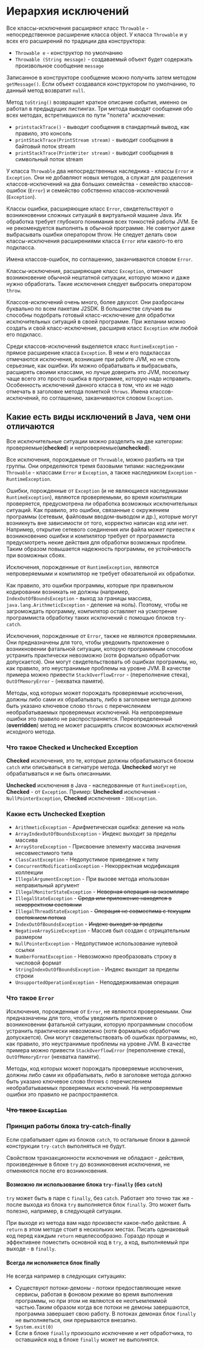 # Иерархия исключений

Все классы-исключения расширяют класс `Throwable` - непосредственное расширение класса object.
У класса `Throwable` и у всех его расширений по традиции два конструктора:

- `Throwable e` - конструктор по умолчанию
- `Throwable (String message)` - создаваемый объект будет содержать произвольное сообщение `message`

Записанное в конструкторе сообщение можно получить затем методом `getMessage()`. Если объект создавался конструктором по умолчанию, то данный метод возвратит `null`.

Метод `toString()` возвращает краткое описание события, именно он работал в предыдущих листингах.
Три метода выводят сообщения обо всех методах, встретившихся по пути "полета" исключения:

- `printstackTrace()` - выводит сообщения в стандартный вывод, как правило, это консоль
- `printStackTrace(PrintStream stream)` - выводит сообщения в байтовый поток stream
- `printStackTrace(PrintWriter stream)` - выводит сообщения в символьный поток stream

У класса `Throwable` два непосредственных наследника - классы `Error` и `Exception`. Они не добавляют новых методов, а служат для разделения классов-исключений на два больших семейства - семейство классов-ошибок (`Error`) и семейство собственно классов-исключений (`Exception`).

Классы ошибки, расширяющие класс `Error`, свидетельствуют о возникновении сложных ситуаций в виртуальной машине Java. Их обработка требует глубокого понимания всех тонкостей работы JVM. Ее не рекомендуется выполнять в обычной программе. Не советуют даже выбрасывать ошибки оператором throw. He следует делать свои классы-исключения расширениями класса `Error` или какого-то его подкласса.

Имена классов-ошибок, по соглашению, заканчиваются словом `Error`.

Классы-исключения, расширяющие класс `Exception`, отмечают возникновение обычной нештатной ситуации, которую можно и даже нужно обработать. Такие исключения следует выбросить оператором `throw`.

Классов-исключений очень много, более двухсот. Они разбросаны буквально по всем пакетам J2SDK. В большинстве случаев вы способны подобрать готовый класс-исключение для обработки исключительных ситуаций в своей программе. При желании можно создать и свой класс-исключение, расширив класс `Exception` или любой его подкласс.

 Среди классов-исключений выделяется класс `RuntimeException` - прямое расширение класса `Exception`. В нем и его подклассах отмечаются исключения, возникшие при работе JVM, но не столь серьезные, как ошибки. Их можно обрабатывать и выбрасывать, расширять своими классами, но лучше доверить это JVM, поскольку чаще всего это просто ошибка в программе, которую надо исправить. Особенность исключений данного класса в том, что их не надо отмечать в заголовке метода пометкой `throws`.
 Имена классов-исключений, по соглашению, заканчиваются словом `Exception`.

## Какие есть виды исключений в Java, чем они отличаются

Все исключительные ситуации можно разделить на две категории: проверяемые(**checked**) и непроверяемые(**unchecked**).

Все исключения, порождаемые от `Throwable`, можно разбить на три группы. Они определяются тремя базовыми типами: наследниками `Throwable` - классами `Error` и `Exception`, а также наследником `Exception` - `RuntimeException`.

Ошибки, порожденные от `Exception` (и не являющиеся наследниками `RuntimeException`), являются проверяемыми, во время компиляции проверяется, предусмотрена ли обработка возможных исключительных ситуаций. Как правило, это ошибки, связанные с окружением программы (сетевым, файловым вводом-выводом и др.), которые могут возникнуть вне зависимости от того, корректно написан код или нет. Например, открытие сетевого соединения или файла может привести к возникновению ошибки и компилятор требует от программиста предусмотреть некие действия для обработки возможных проблем. Таким образом повышается надежность программы, ее устойчивость при возможных сбоях.

Исключения, порожденные от `RuntimeException`, являются непроверяемыми и компилятор не требует обязательной их обработки.

Как правило, это ошибки программы, которые при правильном кодировании возникать не должны (например, `IndexOutOfBoundsException` - выход за границы массива, `java.lang.ArithmeticException` - деление на ноль). Поэтому, чтобы не загромождать программу, компилятор оставляет на усмотрение программиста обработку таких исключений с помощью блоков `try-catch`.

Исключения, порожденные от `Error`, также не являются проверяемыми. Они предназначены для того, чтобы уведомить приложение о возникновении фатальной ситуации, которую программным способом устранить практически невозможно (хотя формально обработчик допускается). Они могут свидетельствовать об ошибках программы, но, как правило, это неустранимые проблемы на уровне JVM. В качестве примера можно привести `StackOverflowError` - (переполнение стека), `OutOfMemoryError` - (нехватка памяти).

Методы, код которых может порождать проверяемые исключения, должны либо сами их обрабатывать, либо в заголовке метода должно быть указано ключевое слово `throws` с перечислением необрабатываемых проверяемых исключений. На непроверяемые ошибки это правило не распространяется.
Переопределенный (**overridden**) метод не может расширять список возможных исключений исходного метода.

### Что такое Checked и Unchecked Exception

**Checked** исключения, это те, которые должны обрабатываться блоком `catch` или описываться в сигнатуре метода. **Unchecked** могут не обрабатываться и не быть описанными.

**Unchecked** исключения в Java - наследованные от `RuntimeException`, **Checked** - от `Exception`.
Пример: **Unchecked** исключения - `NullPointerException`, **Checked** исключения - `IOException`.

### Какие есть Unchecked Exeption

- `ArithmeticException` - Арифметическая ошибка: деление на ноль
- `ArrayIndexOutOfBoundsException` - Индекс выходит за пределы массива
- `ArrayStoreException` - Присвоение элементу массива значения несовместимого типа
- `ClassCastException` - Недопустимое приведение к типу
- `ConcurrentModificationException` - Некорректная модификация коллекции
- `IllegalArgumentException` - При вызове метода ипользован неправильный аргумент
- `IllegalMonitorStateException` - ~~Неверная операция на экземпляре~~
- `IllegalStateException` - ~~Среда или приложение находятся в некорректном состоянии~~
- `IllegalThreadStateException` - ~~Операция не совместима с текущим состоянием потока~~
- `IndexOutOfBoundsException` - ~~Индекс выходит за пределы~~
- `NegativeArraySizeException` - Массив был создан с отрицательным размером
- `NullPointerException` - Недопустимое использование нулевой ссылки
- `NumberFormatException` - Невозможно преобразовать строку в числовой формат
- `StringIndexOutOfBoundsException` - Индекс выходит за пределы строки
- `UnsupportedOperationException` - Неподдерживаемая операция

### Что такое `Error`

Исключения, порожденные от `Error`, не являются проверяемыми. Они предназначены для того, чтобы уведомить приложение о возникновении фатальной ситуации, которую программным способом устранить практически невозможно (хотя формально обработчик допускается). Они могут свидетельствовать об ошибках программы, но, как правило, это неустранимые проблемы на уровне JVM. В качестве примера можно привести `StackOverflowError` (переполнение стека), `OutOfMemoryError` (нехватка памяти).

Методы, код которых может порождать проверяемые исключения, должны либо сами их обрабатывать, либо в заголовке метода должно быть указано ключевое слово throws с перечислением необрабатываемых проверяемых исключений. На непроверяемые ошибки это правило не распространяется.

### ~~Что такое `Exception`~~

### Принцип работы блока try-catch-finally

Если срабатывает один из блоков `catch`, то остальные блоки в данной конструкции `try-catch` выполняться не будут.

Cвойством транзакционности исключения не обладают - действия, произведенные в блоке `try` до возникновения исключения, не отменяются поcле его возникновения.

#### Возможно ли использование блока `try-finally` (без `catch`)

`try` может быть в паре с `finally`, без `catch`. Работает это точно так же - после выхода из блока `try` выполняется блок `finally`. Это может быть полезно, например, в следующей ситуации.

При выходе из метода вам надо произвести какое-либо действие. А `return` в этом методе стоит в нескольких местах. Писать одинаковый код перед каждым `return` нецелесообразно. Гораздо проще и эффективнее поместить основной код в `try`, а код, выполняемый при выходе - в `finally`.

#### Всегда ли исполняется блок finally

Не всегда например в следующих ситуациях:

- Существуют потоки-демоны - потоки предоставляющие некие сервисы, работая в фоновом режиме во время выполнения программы, но при этом не являются ее неотъемлеммой частью.Таким образом когда все потоки не демоны завершаются, программа завершает свою работу. В потоках демонах блок `finally` не выполняеться, они прерываются внезапно.
- `System.exit(0)`
- Если в блоке `finally` произошло исключение и нет обработчика, то оставшийся код в блоке `finally` может не выполнятся.
